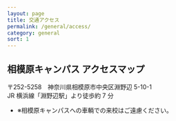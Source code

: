 ```yaml
---
layout: page
title: 交通アクセス
permalink: /general/access/
category: general
sort: 1
---
```


## 相模原キャンパス アクセスマップ

〒252-5258　神奈川県相模原市中央区淵野辺 5-10-1  
JR 横浜線「淵野辺駅」より徒歩約 7 分

*   <span class="asterisk">※</span>相模原キャンパスへの車輌での来校はご遠慮ください。


<div id='map'></div>
<script>
mapboxgl.accessToken = 'pk.eyJ1IjoibWFwY29uY2llcmdlMDIiLCJhIjoiY2luendwdDdwMTlrd3VnbHlzcmFrbDFldiJ9.8T-zr4Q9B7MJwRtn4Skh8w';
const map = new mapboxgl.Map({
  container: 'map',
  style: 'mapbox://styles/mapconcierge02/cjm8jxj7af0cb2slfeksy12pl',
  center: [139.402624, 35.566600],
  zoom: 16.7
});
</script>
